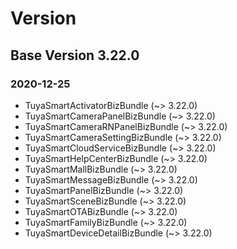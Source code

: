# Version

## Base Version 3.22.0

### 2020-12-25

- TuyaSmartActivatorBizBundle (~> 3.22.0)
- TuyaSmartCameraPanelBizBundle (~> 3.22.0)
- TuyaSmartCameraRNPanelBizBundle (~> 3.22.0)
- TuyaSmartCameraSettingBizBundle (~> 3.22.0)
- TuyaSmartCloudServiceBizBundle (~> 3.22.0)
- TuyaSmartHelpCenterBizBundle (~> 3.22.0)
- TuyaSmartMallBizBundle (~> 3.22.0)
- TuyaSmartMessageBizBundle (~> 3.22.0)
- TuyaSmartPanelBizBundle (~> 3.22.0)
- TuyaSmartSceneBizBundle (~> 3.22.0)
- TuyaSmartOTABizBundle (~> 3.22.0)
- TuyaSmartFamilyBizBundle (~> 3.22.0)
- TuyaSmartDeviceDetailBizBundle (~> 3.22.0)

